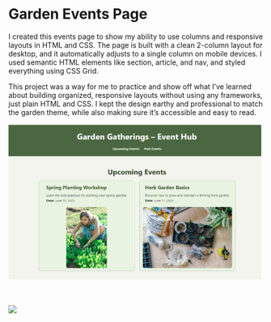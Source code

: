 <h1>Garden Events Page</h1>
<p>I created this events page to show my ability to use columns and responsive layouts in HTML and CSS. The page is built with a clean 2-column layout for desktop, and it automatically adjusts to a single column on mobile devices. I used semantic HTML elements like section, article, and nav, and styled everything using CSS Grid.</p>

<p>This project was a way for me to practice and show off what I’ve learned about building organized, responsive layouts without using any frameworks, just plain HTML and CSS. I kept the design earthy and professional to match the garden theme, while also making sure it’s accessible and easy to read.</p>

<a href="https://backusa920.github.io/EventHub/"></a>

  <img src="./assets/Screen.png" width="500" alt="Screenshot of website">
  
  <br><br>
<a href="https://backusa920.github.io/EventHub/">
  <img src="https://dabuttonfactory.com/button.png?t=View+Project&f=Calibri-Bold&ts=18&tc=fff&hp=45&vp=20&w=134&h=38&c=11&bgt=unicolored&bgc=245c68&be=1">
</a>